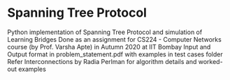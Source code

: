 # Spanning Tree Protocol
 Python implementation of Spanning Tree Protocol and simulation of Learning Bridges
 Done as an assignment for CS224 - Computer Networks course (by Prof. Varsha Apte) in Autumn 2020 at IIT Bombay
 Input and Output format in problem_statement.pdf with examples in test cases folder
 Refer Interconnections by Radia Perlman for algorithm details and worked-out examples

